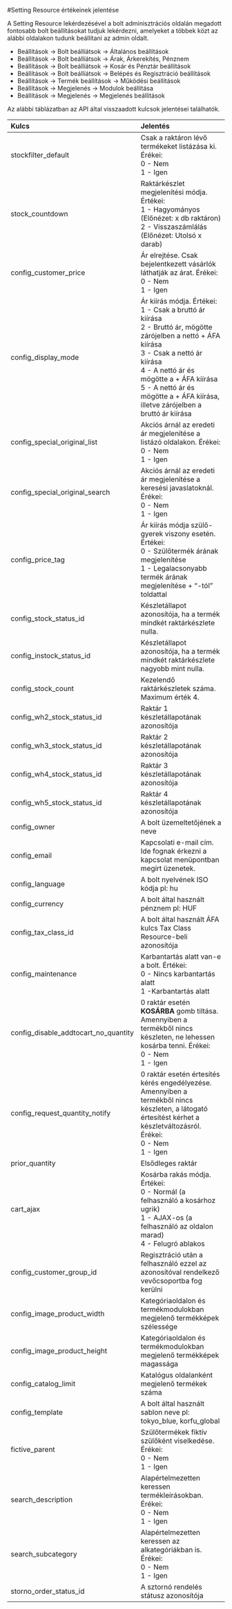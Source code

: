 #Setting Resource értékeinek jelentése

A Setting Resource lekérdezésével a bolt adminisztrációs oldalán megadott fontosabb bolt beállításokat tudjuk lekérdezni, amelyeket a többek közt az alábbi oldalakon tudunk beállítani az admin oldalt.
 - Beállítások -> Bolt beállíátsok -> Általános beállítások
 - Beállítások -> Bolt beállíátsok -> Árak, Árkerekítés, Pénznem
 - Beállítások -> Bolt beállíátsok -> Kosár és Pénztár beállítások
 - Beállítások -> Bolt beállíátsok -> Belépés és Regisztráció beállítások
 - Beállítások -> Termék beállítások -> Működési beállítások
 - Beállítások -> Megjelenés -> Modulok beállítása
 - Beállítások -> Megjelenés -> Megjelenés beállítások

Az alábbi táblázatban az API által visszaadott kulcsok jelentései találhatók.

| Kulcs | Jelentés |
|:------|:---------|
|stockfilter_default|Csak a raktáron lévő termékeket listázása ki. Érékei:<br> 0 - Nem<br> 1 - Igen|
|stock_countdown|Raktárkészlet megjelenítési módja. Értékei:<br> 1 - Hagyományos (Előnézet: x db raktáron)<br> 2 - Visszaszámlálás (Előnézet: Utolsó x darab)|
|config_customer_price|Ár elrejtése. Csak bejelentkezett vásárlók láthatják az árat. Érékei:<br> 0 - Nem<br> 1 - Igen|
|config_display_mode|Ár kiírás módja. Értékei:<br>1 - Csak a bruttó ár kiírása<br>2 - Bruttó ár, mögötte zárójelben a nettó + ÁFA kiírása<br>3 - Csak a nettó ár kiírása<br>4 - A nettó ár és mögötte a + ÁFA kiírása<br>5 - A nettó ár és mögötte a + ÁFA kiírása, illetve zárójelben a bruttó ár kiírása|
|config_special_original_list|Akciós árnál az eredeti ár megjelenítése a listázó oldalakon. Érékei:<br> 0 - Nem<br> 1 - Igen|
|config_special_original_search|Akciós árnál az eredeti ár megjelenítése a keresési javaslatoknál. Érékei:<br> 0 - Nem<br> 1 - Igen|
|config_price_tag|Ár kiírás módja szülő-gyerek viszony esetén. Értékei:<br>0 - Szülőtermék árának megjelenítése<br>1 - Legalacsonyabb termék árának megjelenítése + “-tól” toldattal|
|config_stock_status_id|Készletállapot azonosítója, ha a termék mindkét raktárkészlete nulla.|
|config_instock_status_id|Készletállapot azonosítója, ha a termék mindkét raktárkészlete nagyobb mint nulla.|
|config_stock_count|Kezelendő raktárkészletek száma. Maximum érték 4.          |
|config_wh2_stock_status_id|Raktár 1 készletállapotának azonosítója|
|config_wh3_stock_status_id|Raktár 2 készletállapotának azonosítója|
|config_wh4_stock_status_id|Raktár 3 készletállapotának azonosítója|
|config_wh5_stock_status_id|Raktár 4 készletállapotának azonosítója|
|config_owner|A bolt üzemeltetőjének a neve|
|config_email|Kapcsolati e-mail cím. Ide fognak érkezni a kapcsolat menüpontban megírt üzenetek.           |
|config_language|A bolt nyelvének ISO kódja pl: hu|
|config_currency|A bolt által használt pénznem pl: HUF|
|config_tax_class_id|A bolt által használt ÁFA kulcs Tax Class Resource-beli azonosítója|
|config_maintenance|Karbantartás alatt van-e a bolt. Értékei:<br>0 - Nincs karbantartás alatt<br>1 -Karbantartás alatt|
|config_disable_addtocart_no_quantity|0 raktár esetén **KOSÁRBA** gomb tiltása. Amennyiben a termékből nincs készleten, ne lehessen kosárba tenni. Érékei:<br> 0 - Nem<br> 1 - Igen|
|config_request_quantity_notify|0 raktár esetén értesítés kérés engedélyezése. Amennyiben a termékből nincs készleten, a látogató értesítést kérhet a készletváltozásról. Érékei:<br> 0 - Nem<br> 1 - Igen|
|prior_quantity|Elsődleges raktár|
|cart_ajax|Kosárba rakás módja. Értékei:<br>0 - Normál (a felhasználó a kosárhoz ugrik)<br>1 - AJAX-os (a felhasználó az oldalon marad)<br>4 - Felugró ablakos|
|config_customer_group_id|Regisztráció után a felhasználó ezzel az azonosítóval rendelkező vevőcsoportba fog kerülni|
|config_image_product_width|Kategóriaoldalon és termékmodulokban megjelenő termékképek szélessége|
|config_image_product_height|Kategóriaoldalon és termékmodulokban megjelenő termékképek magassága|
|config_catalog_limit|Katalógus oldalanként megjelenő termékek száma|
|config_template|A bolt által használt sablon neve pl: tokyo_blue, korfu_global|
|fictive_parent|Szülőtermékek fiktív szülőként viselkedése. Érékei:<br> 0 - Nem<br> 1 - Igen|
|search_description|Alapértelmezetten keressen termékleírásokban. Érékei:<br> 0 - Nem<br> 1 - Igen|
|search_subcategory|Alapértelmezetten keressen az alkategóriákban is. Érékei:<br> 0 - Nem<br> 1 - Igen|
|storno_order_status_id|A sztornó rendelés státusz azonosítója|
